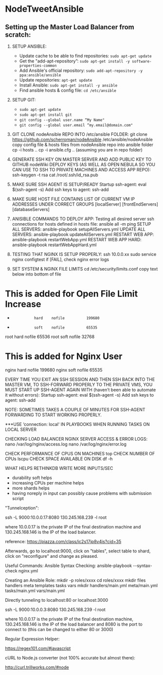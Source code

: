 # NodeTweetAnsible

## Setting up the Master Load Balancer from scratch:
1. SETUP ANSIBLE:
    - Update cache to be able to find repositories: `sudo apt-get update`
    - Get the "add-apt-repository”: `sudo apt-get install -y software-properties-common`
    - Add Ansible's official repository: `sudo add-apt-repository -y ppa:ansible/ansible`
    - Update repositories: `apt-get update`
    - Install Ansible: `sudo apt-get install -y ansible`
    - Find ansible hosts & config file: `cd /etc/ansible`

2. SETUP GIT:
    - `sudo apt-get update`
    - `sudo apt-get install git`
    - `git config --global user.name “My Name"`
    - `git config --global user.email “my.email@domain.com"`

3. GIT CLONE nodeAnsible REPO INTO /etc/ansible FOLDER:
     git clone https://github.com/scherroman/nodeAnsible /etc/ansible/nodeAnsible
          copy config file & hosts files from nodeAnsible repo into ansible folder
      cp -i hosts ..
           cp -i ansible.cfg ..
          (assuming you are in repo folder)

4. GENERATE SSH KEY ON MASTER SERVER AND ADD PUBLIC KEY TO GITHUB nodeWiki DEPLOY KEYS (AS WELL AS OPEN NEBULA SO YOU CAN USE TO SSH TO PRIVATE MACHINES AND ACCESS APP REPO):
     ssh-keygen -t rsa
     cat /root/.ssh/id_rsa.pub

5. MAKE SURE SSH AGENT IS SETUP/READY
Startup ssh-agent:  eval $(ssh-agent -s)
Add ssh keys to agent:  ssh-add

5. MAKE SURE HOST FILE CONTAINS LIST OF CURRENT VM IP ADDRESSES UNDER CORRECT GROUPS
     [localServer]
     [frontEndServers]
     [databaseServers]

6. ANISIBLE COMMANDS TO DEPLOY APP:
     Testing all desired server ssh connections for hosts defined in hosts file:
               ansible all -m ping
SETUP ALL SERVERS:
     ansible-playbook setupAllServers.yml
UPDATE ALL SERVERS:
     ansible-playbook updateAllServers.yml
RESTART WEB APP:
     ansible-playbook restartWebApp.yml
RESTART WEB APP HARD:
     ansible-playbook restartWebAppHard.yml

7. TESTING THAT NGINX IS SETUP PROPERLY:
     ssh 10.0.0.xx
sudo service nginx configtest
if [FAIL], check nginx error logs

8. SET SYSTEM & NGINX FILE LIMITS
cd /etc/security/limits.conf copy text below into bottom of file
# This is added for Open File Limit Increase
*               hard    nofile          199680
*               soft    nofile          65535

root            hard    nofile          65536
root            soft    nofile          32768

# This is added for Nginx User
nginx           hard    nofile          199680
nginx           soft    nofile          65535

EVERY TIME YOU EXIT AN SSH SESSION AND THEN SSH BACK INTO THE MASTER VM, TO SSH-FORWARD PROPERLY TO THE PRIVATE VMS, YOU MUST START UP SSH-AGENT AGAIN WITH (haven’t been able to automate it without errors):
Startup ssh-agent:  eval $(ssh-agent -s)
Add ssh keys to agent:  ssh-add

NOTE: SOMETIMES TAKES A COUPLE OF MINUTES FOR SSH-AGENT FORWARDING TO START WORKING PROPERLY.

***USE ‘connection: local' IN PLAYBOOKS WHEN RUNNING TASKS ON LOCAL SERVER

CHECKING LOAD BALANCER NGINX SERVER ACCESS & ERROR LOGS:
nano /var/log/nginx/access.log
nano /var/log/nginx/error.log

CHECK PERFORMANCE OF CPUS ON MACHINES
top
CHECK NUMBER OF CPUs
lscpu
CHECK SPACE AVAILABLE ON DISK
df -h

WHAT HELPS RETHINKDB WRITE MORE INPUTS/SEC
- durability soft helps
- increasing CPUs per machine helps
- more shards helps
- having noreply in input can possibly cause problems with submission script

"Tunnelception":

ssh -L 9000:10.0.0.17:8080 130.245.168.239 -l root

where 10.0.0.17 is the private IP of the final destination machine and 130.245.168.146 is the IP of the load balancer.

reference: https://piazza.com/class/ic2s17jp8v4is?cid=35

Afterwards, go to localhost:9000, click on "tables", select table to shard, click on "reconfigure" and change as pleased.

Useful Commands:
Ansible Syntax Checking: ansible-playbook --syntax-check nginx.yml

Creating an Ansible Role:
    mkdir -p roles/xxxx
   cd roles/xxxx
  mkdir files handlers meta templates tasks vars
  mkdir handlers/main.yml meta/main.yml tasks/main.yml vars/main.yml

Directly tunneling to localhost:80 or localhost:3000

ssh -L 9000:10.0.0.3:8080 130.245.168.239 -l root

where 10.0.0.17 is the private IP of the final destination machine, 130.245.168.146 is the IP of the load balancer and 8080 is the port to connect to (this can be changed to either 80 or 3000)

Regular Expression Helper:

https://regex101.com/#javascript

cURL to Node.js converter (not 100% accurate but almost there):

http://curl.trillworks.com/#node
